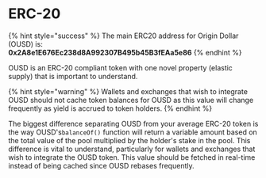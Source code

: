 # ERC-20

{% hint style="success" %}
The main ERC20 address for Origin Dollar \(OUSD\) is:   
**0x2A8e1E676Ec238d8A992307B495b45B3fEAa5e86**
{% endhint %}

OUSD is an ERC-20 compliant token with one novel property \(elastic supply\) that is important to understand.

{% hint style="warning" %}
Wallets and exchanges that wish to integrate OUSD should not cache token balances for OUSD as this value will change frequently as yield is accrued to token holders.
{% endhint %}

The biggest difference separating OUSD from your average ERC-20 token is the way OUSD's`balanceOf()` function will return a variable amount based on the total value of the pool multiplied by the holder's stake in the pool. This difference is vital to understand, particularly for wallets and exchanges that wish to integrate the OUSD token. This value should be fetched in real-time instead of being cached since OUSD rebases frequently.





